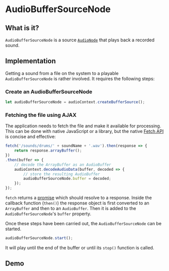# AudioBufferSourceNode

## What is it?

`AudioBufferSourceNode` is a source [`AudioNode`](audio-node) that plays back a recorded sound.

## Implementation

Getting a sound from a file on the system to a playable `AudioBufferSourceNode` is rather involved.  It requires the following steps:

### Create an AudioBufferSourceNode

```javascript
let audioBufferSourceNode = audioContext.createBufferSource();
```

### Fetching the file using AJAX

The application needs to fetch the file and make it available for processing.  This can be done with native JavaScript or a library, but the native [Fetch API](https://developer.mozilla.org/en-US/docs/Web/API/Fetch_API) is concise and effective:

```javascript
fetch('/sounds/drums/' + soundName + '.wav').then(response => {
    return response.arrayBuffer();
})
.then(buffer => {
    // decode the ArrayBuffer as an AudioBuffer
    audioContext.decodeAudioData(buffer, decoded => {
        // store the resulting AudioBuffer
        audioBufferSourceNode.buffer = decoded;
    });
});
```

`fetch` returns a [promise](https://developer.mozilla.org/en-US/docs/Web/JavaScript/Guide/Using_promises) which should resolve to a response.  Inside the callback function (`then()`) the response object is first converted to an `ArrayBuffer` and then to an `AudioBuffer`.  Then it is added to the `AudioBufferSourceNode`'s `buffer` property.

Once these steps have been carried out, the `AudioBufferSourceNode` can be started.

```javascript
audioBufferSourceNode.start();
```

It will play until the end of the buffer or until its `stop()` function is called.

## Demo

<demo-snippet>
    <template>
        <div>
            <button onclick="playDrums(0)">Hi-hat</button>
            <button onclick="playDrums(1)">Kick</button>
            <button onclick="playDrums(2)">Snare</button>
        </div>
        <script>
            const audioBufferSourceNodeContext = new AudioContext()
            const drumKitSoundNames = [
                'hi-hat',
                'kick',
                'snare'
            ];
            const drumKitBuffers = [];
            // loop through the sounds we want to import
            for(let soundName of drumKitSoundNames) {
                // fetch them from the file system
                fetch('/sounds/drums/' + soundName + '.wav').then(response => {
                    // when we get the asynchronous response, convert to an ArrayBuffer
                    return response.arrayBuffer();
                }).then(buffer => {
                    // decode the ArrayBuffer as an AudioBuffer
                    audioBufferSourceNodeContext.decodeAudioData(buffer, decoded => {
                        // push the resulting sound to an array
                        drumKitBuffers.push(decoded);
                    });
                });
            }
            const playDrums = (index) => {
                // allow the user to play sound
                audioBufferSourceNodeContext.resume();
                // create a new AudioBufferSourceNode
                let audioBufferSourceNode = audioBufferSourceNodeContext.createBufferSource();
                // set the buffer to the appropriate index
                audioBufferSourceNode.buffer = drumKitBuffers[index];
                // connect the buffer node to the destination
                audioBufferSourceNode.connect(audioBufferSourceNodeContext.destination);
                // start playing the sound
                audioBufferSourceNode.start();
            }
        </script>
    </template>
</demo-snippet>